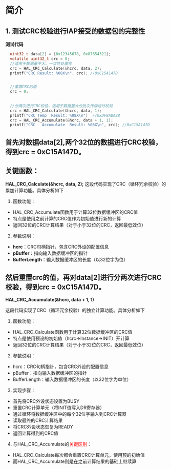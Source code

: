 # 简介
## 1. 测试CRC校验进行IAP接受的数据包的完整性

**测试代码**
~~~c
  uint32_t data[2] = {0x12345678, 0x87654321};
  volatile uint32_t crc = 0;
  //适用于数据量不大，一次性处理完
  crc = HAL_CRC_Calculate(&hcrc, data, 2);
  printf("CRC Result: %08X\n", crc); //0xC15A147D


  //重置CRC的值
  crc = 0;
  
  
  //分两次进行CRC校验，适用于数据量大分批次传输进行校验
  crc = HAL_CRC_Calculate(&hcrc, data, 1);
  printf("CRC Temp  Result: %08X\n")  //0xDF8A8A2B
  crc = HAL_CRC_Accumulate(&hcrc, data + 1, 1);
  printf("CRC   Accumulate  Result: %08X\n", crc); //0xC15A147D
~~~  



## 首先对数据data[2],两个32位的数据进行CRC校验，得到crc = 0xC15A147D。  
## **关键函数：**  
**HAL_CRC_Calculate(&hcrc, data, 2);**
这段代码实现了CRC（循环冗余校验）的累加计算功能。具体分析如下  
1. 函数功能：
- HAL_CRC_Accumulate函数用于计算32位数据缓冲区的CRC值
- 特点是使用之前计算的CRC值作为初始值进行新的计算
- 返回32位的CRC计算结果（对于小于32位的CRC，返回最低效位）
2. 参数说明：
- **hcrc**：CRC句柄指针，包含CRC外设的配置信息
- **pBuffer**：指向输入数据缓冲区的指针
- **BufferLength**：输入数据缓冲区的长度（以32位字为位）

## 然后重置crc的值，再对data[2]进行分两次进行CRC校验，得到crc = 0xC15A147D。

**HAL_CRC_Accumulate(&hcrc, data + 1, 1)**

这段代码实现了CRC（循环冗余校验）的独立计算功能。具体分析如下  

1. 函数功能：
- HAL_CRC_Calculate函数用于计算32位数据缓冲区的CRC值
- 特点是使用预设的初始值（hcrc->Instance->INIT）开计算
- 返回32位的CRC计算结果（对于小于32位的CRC，返回最低效位）

2. 参数说明：
- hcrc：CRC句柄指针，包含CRC外设的配置信息
- pBuffer：指向输入数据缓冲区的指针
- BufferLength：输入数据缓冲区的长度（以32位字为单位）

3. 实现步骤：
- 首先将CRC外设状态设置为BUSY
- 重置CRC计算单元（将INIT值写入DR寄存器）
- 通过循环将数据缓冲区中的每个32位字输入到CRC计算器
- 读取最终的CRC计算结果
- 将CRC外设状态恢复为READY
- 返回计算得到的CRC值

4. 与HAL_CRC_Accumulate的<font color="red">关键区别</font>：
- HAL_CRC_Calculate每次都会重置CRC计算单元，使用预的初始值
- 而HAL_CRC_Accumulate则是在之前计算结果的基础上继续算

